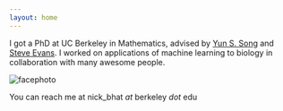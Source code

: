 ```yaml
---
layout: home
---
```


I got a PhD at UC Berkeley in Mathematics, advised by [Yun S. Song](https://people.eecs.berkeley.edu/~yss/) and [Steve Evans](https://www.stat.berkeley.edu/~evans/). I worked on applications of machine learning to biology in collaboration with many awesome people.

![facephoto](/assets/facephoto.jpg)

You can reach me at nick_bhat _at_ berkeley _dot_ edu
